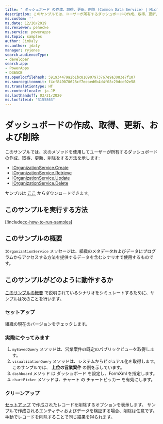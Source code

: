 ```yaml
---
title: " ダッシュボード の作成、取得、更新、削除 (Common Data Service) | Microsoft Docs"
description: このサンプルでは、ユーザーが所有するダッシュボードの作成、取得、更新、削除の方法を示します。
ms.custom: ''
ms.date: 12/20/2019
ms.reviewer: pehecke
ms.service: powerapps
ms.topic: samples
author: JimDaly
ms.author: jdaly
manager: ryjones
search.audienceType:
- developer
search.app:
- PowerApps
- D365CE
ms.openlocfilehash: 591934479a2b1bc810907973767e9a3083e7f107
ms.sourcegitcommit: f4cf849070628cf7eeaed6b4d4f08c20dcd02e58
ms.translationtype: HT
ms.contentlocale: ja-JP
ms.lasthandoff: 03/21/2020
ms.locfileid: "3155863"
---
```

# <a name="create-retrieve-update-and-delete-a-chart"></a>ダッシュボードの作成、取得、更新、および削除

このサンプルでは、次のメソッドを使用してユーザーが所有するダッシュボードの作成、取得、更新、削除をする方法を示します:

- [IOrganizationService.Create](https://docs.microsoft.com/dotnet/api/microsoft.xrm.sdk.iorganizationservice.create?view=dynamics-general-ce-9)
- [IOrganizationService.Retrieve](https://docs.microsoft.com/dotnet/api/microsoft.xrm.sdk.iorganizationservice.retrieve?view=dynamics-general-ce-9)
- [IOrganizationService.Update](https://docs.microsoft.com/dotnet/api/microsoft.xrm.sdk.iorganizationservice.update?view=dynamics-general-ce-9)
- [IOrganizationService.Delete](https://docs.microsoft.com/dotnet/api/microsoft.xrm.sdk.iorganizationservice.delete?view=dynamics-general-ce-9)

サンプルは [ここ](https://github.com/microsoft/PowerApps-Samples/tree/master/cds/orgsvc/C%23/CRUDOperationsDashboard) からダウンロードできます。

## <a name="how-to-run-this-sample"></a>このサンプルを実行する方法

[!include[cc-how-to-run-samples](../../includes/cc-how-to-run-samples.md)]

## <a name="what-this-sample-does"></a>このサンプルの概要

`IOrganizationService` メッセージは、組織のメタデータおよびデータにプログラムからアクセスする方法を提供するデータを含むシナリオで使用するものです。

## <a name="how-this-sample-works"></a>このサンプルがどのように動作するか

[このサンプルの概要](#what-this-sample-does) で説明されているシナリオをシミュレートするために、サンプルは次のことを行います。

### <a name="setup"></a>セットアップ

組織の現在のバージョンをチェックします。

### <a name="demonstrate"></a>実際にやってみます

1. `mySavedQuery` メソッドは、営業案件の既定のパブリックビューを取得します。 
2. `visualizationQuery` メソッドは、システムからビジュアル化を取得します。 このサンプルでは、 **上位の営業案件** の例を示しています。 
3. `dashboard` メソッド は ダッシュボード を設定し、FormXml を指定します。
4. `chartPicker` メソッドは、チャート の チャートピッカー を有効にします。

### <a name="clean-up"></a>クリーンアップ

[セットアップ](#setup) で作成されたレコードを削除するオプションを表示します。 サンプルで作成されるエンティティおよびデータを検証する場合、削除は任意です。 手動でレコードを削除することで同じ結果を得られます。